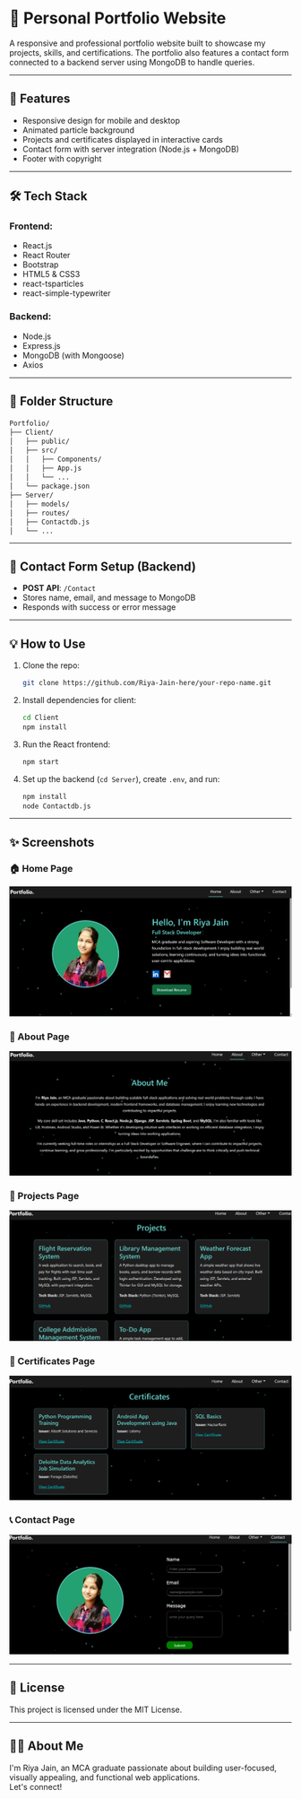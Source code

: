 # 💼 Personal Portfolio Website

A responsive and professional portfolio website built to showcase my projects, skills, and certifications. The portfolio also features a contact form connected to a backend server using MongoDB to handle queries.

---

## 📌 Features

- Responsive design for mobile and desktop
- Animated particle background
- Projects and certificates displayed in interactive cards
- Contact form with server integration (Node.js + MongoDB)
- Footer with copyright

---

## 🛠️ Tech Stack

### Frontend:
- React.js
- React Router
- Bootstrap
- HTML5 & CSS3
- react-tsparticles
- react-simple-typewriter

### Backend:
- Node.js
- Express.js
- MongoDB (with Mongoose)
- Axios

---

## 📂 Folder Structure

```
Portfolio/
├── Client/
│   ├── public/
│   ├── src/
│   │   ├── Components/
│   │   ├── App.js
│   │   └── ...
│   └── package.json
├── Server/
│   ├── models/
│   ├── routes/
│   ├── Contactdb.js
│   └── ...
```

---

## 📧 Contact Form Setup (Backend)

- **POST API**: `/Contact`
- Stores name, email, and message to MongoDB
- Responds with success or error message

---

## 💡 How to Use

1. Clone the repo:
   ```bash
   git clone https://github.com/Riya-Jain-here/your-repo-name.git
   ```
2. Install dependencies for client:
   ```bash
   cd Client
   npm install
   ```
3. Run the React frontend:
   ```bash
   npm start
   ```
4. Set up the backend (`cd Server`), create `.env`, and run:
   ```bash
   npm install
   node Contactdb.js
   ```
---

## ✨ Screenshots

### 🏠 Home Page
![Home](./Client/Screenshots/Home.png)

### 👤 About Page
![About Page](./Client/Screenshots/About.png)

### 💼 Projects Page
![Projects](./Client/Screenshots/Projects.png)

### 🧾 Certificates Page
![Certificates Page](./Client/Screenshots/certficates.png)

### 📞 Contact Page
![Contact](./Client/Screenshots/contact.png)

---

## 📃 License

This project is licensed under the MIT License.

---

## 🙋‍♀️ About Me

I'm Riya Jain, an MCA graduate passionate about building user-focused, visually appealing, and functional web applications.  
Let's connect!
